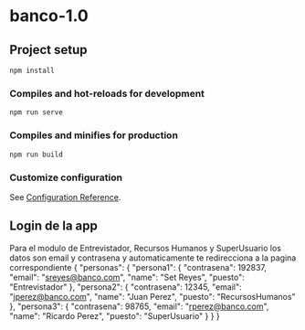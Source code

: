 # banco-1.0

## Project setup
```
npm install
```

### Compiles and hot-reloads for development
```
npm run serve
```

### Compiles and minifies for production
```
npm run build
```

### Customize configuration
See [Configuration Reference](https://cli.vuejs.org/config/).

## Login de la app

Para el modulo de Entrevistador, Recursos Humanos y SuperUsuario los datos son email y contrasena y automaticamente te redirecciona a la pagina correspondiente
{
  "personas": {
    "persona1": {
      "contrasena": 192837,
      "email": "sreyes@banco.com",
      "name": "Set Reyes",
      "puesto": "Entrevistador"
    },
    "persona2": {
      "contrasena": 12345,
      "email": "jperez@banco.com",
      "name": "Juan Perez",
      "puesto": "RecursosHumanos"
    },
    "persona3": {
      "contrasena": 98765,
      "email": "rperez@banco.com",
      "name": "Ricardo Perez",
      "puesto": "SuperUsuario"
    }
  }
}